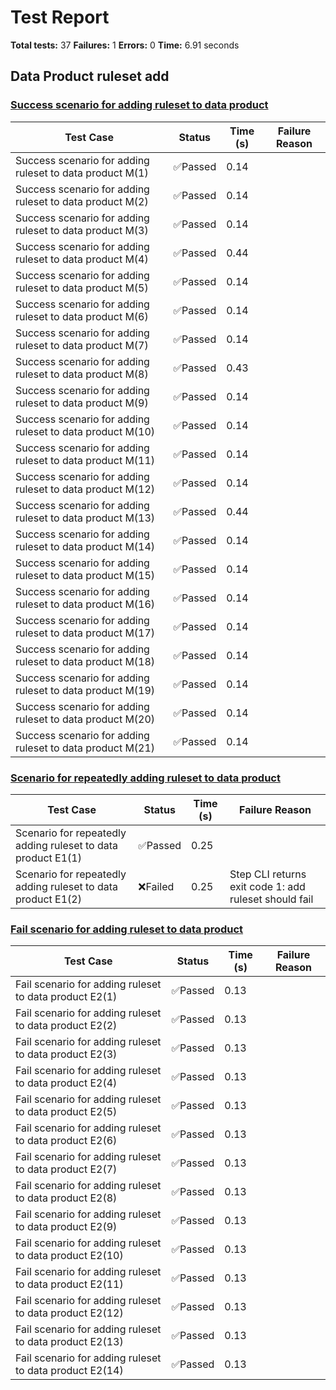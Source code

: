 # Test Report

**Total tests:** 37
**Failures:** 1
**Errors:** 0
**Time:** 6.91 seconds

## Data Product ruleset add


### [Success scenario for adding ruleset to data product](https://github.com/BrobridgeOrg/gravity-cli-tests/tree/main/data_product_add_ruleset_test/data_product_add_ruleset_test.feature#L9)

| Test Case | Status | Time (s) | Failure Reason |
|-----------|--------|----------|----------------|
| Success scenario for adding ruleset to data product M(1)  | ✅Passed | 0.14 |  |
| Success scenario for adding ruleset to data product M(2)  | ✅Passed | 0.14 |  |
| Success scenario for adding ruleset to data product M(3)  | ✅Passed | 0.14 |  |
| Success scenario for adding ruleset to data product M(4)  | ✅Passed | 0.44 |  |
| Success scenario for adding ruleset to data product M(5)  | ✅Passed | 0.14 |  |
| Success scenario for adding ruleset to data product M(6)  | ✅Passed | 0.14 |  |
| Success scenario for adding ruleset to data product M(7)  | ✅Passed | 0.14 |  |
| Success scenario for adding ruleset to data product M(8)  | ✅Passed | 0.43 |  |
| Success scenario for adding ruleset to data product M(9)  | ✅Passed | 0.14 |  |
| Success scenario for adding ruleset to data product M(10)  | ✅Passed | 0.14 |  |
| Success scenario for adding ruleset to data product M(11)  | ✅Passed | 0.14 |  |
| Success scenario for adding ruleset to data product M(12)  | ✅Passed | 0.14 |  |
| Success scenario for adding ruleset to data product M(13)  | ✅Passed | 0.44 |  |
| Success scenario for adding ruleset to data product M(14)  | ✅Passed | 0.14 |  |
| Success scenario for adding ruleset to data product M(15)  | ✅Passed | 0.14 |  |
| Success scenario for adding ruleset to data product M(16)  | ✅Passed | 0.14 |  |
| Success scenario for adding ruleset to data product M(17)  | ✅Passed | 0.14 |  |
| Success scenario for adding ruleset to data product M(18)  | ✅Passed | 0.14 |  |
| Success scenario for adding ruleset to data product M(19)  | ✅Passed | 0.14 |  |
| Success scenario for adding ruleset to data product M(20)  | ✅Passed | 0.14 |  |
| Success scenario for adding ruleset to data product M(21)  | ✅Passed | 0.14 |  |

### [Scenario for repeatedly adding ruleset to data product](https://github.com/BrobridgeOrg/gravity-cli-tests/tree/main/data_product_add_ruleset_test/data_product_add_ruleset_test.feature#L42)

| Test Case | Status | Time (s) | Failure Reason |
|-----------|--------|----------|----------------|
| Scenario for repeatedly adding ruleset to data product E1(1)  | ✅Passed | 0.25 |  |
| Scenario for repeatedly adding ruleset to data product E1(2)  | ❌Failed | 0.25 | Step CLI returns exit code 1: add ruleset should fail |

### [Fail scenario for adding ruleset to data product](https://github.com/BrobridgeOrg/gravity-cli-tests/tree/main/data_product_add_ruleset_test/data_product_add_ruleset_test.feature#L58)

| Test Case | Status | Time (s) | Failure Reason |
|-----------|--------|----------|----------------|
| Fail scenario for adding ruleset to data product E2(1)  | ✅Passed | 0.13 |  |
| Fail scenario for adding ruleset to data product E2(2)  | ✅Passed | 0.13 |  |
| Fail scenario for adding ruleset to data product E2(3)  | ✅Passed | 0.13 |  |
| Fail scenario for adding ruleset to data product E2(4)  | ✅Passed | 0.13 |  |
| Fail scenario for adding ruleset to data product E2(5)  | ✅Passed | 0.13 |  |
| Fail scenario for adding ruleset to data product E2(6)  | ✅Passed | 0.13 |  |
| Fail scenario for adding ruleset to data product E2(7)  | ✅Passed | 0.13 |  |
| Fail scenario for adding ruleset to data product E2(8)  | ✅Passed | 0.13 |  |
| Fail scenario for adding ruleset to data product E2(9)  | ✅Passed | 0.13 |  |
| Fail scenario for adding ruleset to data product E2(10)  | ✅Passed | 0.13 |  |
| Fail scenario for adding ruleset to data product E2(11)  | ✅Passed | 0.13 |  |
| Fail scenario for adding ruleset to data product E2(12)  | ✅Passed | 0.13 |  |
| Fail scenario for adding ruleset to data product E2(13)  | ✅Passed | 0.13 |  |
| Fail scenario for adding ruleset to data product E2(14)  | ✅Passed | 0.13 |  |

